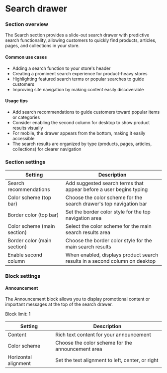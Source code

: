 # Search drawer

### Section overview

The Search section provides a slide-out search drawer with predictive search functionality, allowing customers to quickly find products, articles, pages, and collections in your store.

#### Common use cases

* Adding a search function to your store's header
* Creating a prominent search experience for product-heavy stores
* Highlighting featured search terms or popular searches to guide customers
* Improving site navigation by making content easily discoverable

#### Usage tips

* Add search recommendations to guide customers toward popular items or categories
* Consider enabling the second column for desktop to show product results visually
* For mobile, the drawer appears from the bottom, making it easily accessible
* The search results are organized by type (products, pages, articles, collections) for clearer navigation

### Section settings

| Setting                     | Description                                                                 |
| --------------------------- | --------------------------------------------------------------------------- |
| Search recommendations      | Add suggested search terms that appear before a user begins typing          |
| Color scheme (top bar)      | Choose the color scheme for the search drawer's top navigation bar          |
| Border color (top bar)      | Set the border color style for the top navigation area                      |
| Color scheme (main section) | Select the color scheme for the main search results area                    |
| Border color (main section) | Choose the border color style for the main search results                   |
| Enable second column        | When enabled, displays product search results in a second column on desktop |

### Block settings

#### Announcement

The Announcement block allows you to display promotional content or important messages at the top of the search drawer.

Block limit: 1

| Setting              | Description                                       |
| -------------------- | ------------------------------------------------- |
| Content              | Rich text content for your announcement           |
| Color scheme         | Choose the color scheme for the announcement area |
| Horizontal alignment | Set the text alignment to left, center, or right  |
